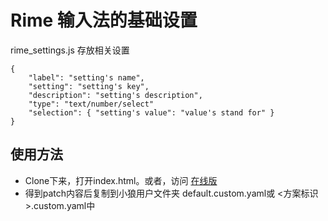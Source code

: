 Rime 输入法的基础设置
===

rime_settings.js 存放相关设置
```
{
    "label": "setting's name",
    "setting": "setting's key",
    "description": "setting's description",
    "type": "text/number/select"
    "selection": { "setting's value": "value's stand for" }
}
```

使用方法
---
+ Clone下来，打开index.html。或者，访问 [在线版](https://demo.repr.info/rime)
+ 得到patch内容后复制到小狼用户文件夹 default.custom.yaml或 <方案标识>.custom.yaml中
